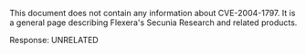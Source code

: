 This document does not contain any information about CVE-2004-1797. It is a general page describing Flexera's Secunia Research and related products.

Response: UNRELATED